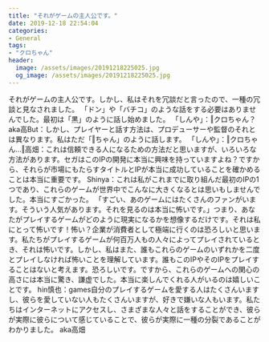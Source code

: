 ```yaml
---
title: "それがゲームの主人公です。"
date: 2019-12-18 22:54:04
categories:
- General
tags:
- "クロちゃん"
header:
  image: /assets/images/20191218225025.jpg
  og_image: /assets/images/20191218225025.jpg
---
```


それがゲームの主人公です。しかし、私はそれを冗談だと言ったので、一種の冗談と見なされました。 「ドン」や「バチコ」のような話をする必要はありませんでした。最初は「黒」のように話し始めました。 「しんや」：‖クロちゃん？ aka高But：しかし、プレイヤーと話す方法は、プロデューサーや監督のそれとは異なります。私はただ「‖ちゃん」のように話します。 「しんや」：‖クロちゃん…‖高畑：これは信頼できる人になるための方法だと思いますが、いろいろな方法があります。セガはこのIPの開発に本当に興味を持っていますよね？ですから、それらが市場にもたらすタイトルとIPが本当に成功していることを確かめることは本当に重要です。 Shinya：これは私がこれまでに取り組んだ最初のIPの1つであり、これらのゲームが世界中でこんなに大きくなるとは思いもしませんでした。本当にすごかった。 「すごい、あのゲームにはたくさんのファンがいます。そういう人気があります。それを見るのは本当に怖いです。」つまり、あなたがプレイするゲームがどのように現実になるかを想像するだけです。それは私にとって怖いです！怖い？企業が消費者として極端に行くのは恐ろしいと思います。私たちがプレイするゲームが何百万人もの人々によってプレイされているとき、それは怖いです。しかし、私はまた、誰もこれらのゲームのいずれかを二度とプレイしなければ怖いことを理解しています。誰もこのIPやそのIPをプレイすることはないと考えます。恐ろしいです。ですから、これらのゲームへの関心の高さには本当に驚き、謙虚でした。本当に楽しんでくれる人がいるのは嬉しいことです。 hin慎也：games自分のプレイするゲームを愛する人はたくさんいますし、彼らを愛していない人もたくさんいますが、好きで嫌いな人もいます。私たちはインターネットにアクセスし、さまざまな人々と話をすることができ、彼らが実際に彼らについて感じていることで、彼らが実際に一種の分裂であることがわかりました。 aka高畑
